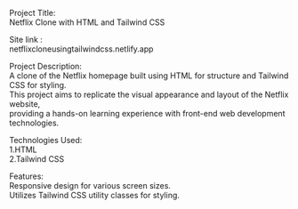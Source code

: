 Project Title: </br>
Netflix Clone with HTML and Tailwind CSS </br>

Site link : </br>
netflixcloneusingtailwindcss.netlify.app </br>

Project Description: </br>
A clone of the Netflix homepage built using HTML for structure and Tailwind CSS for styling. </br>
This project aims to replicate the visual appearance and layout of the Netflix website, </br>
providing a hands-on learning experience with front-end web development technologies. </br>

Technologies Used: </br>
1.HTML </br>
2.Tailwind CSS </br>

Features: </br>
Responsive design for various screen sizes. </br>
Utilizes Tailwind CSS utility classes for styling. 
